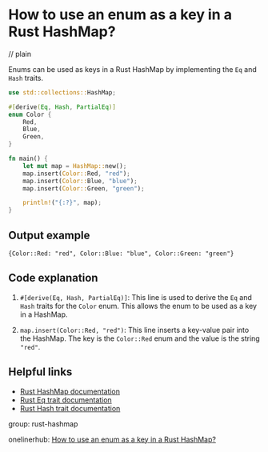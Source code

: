 # How to use an enum as a key in a Rust HashMap?
// plain

Enums can be used as keys in a Rust HashMap by implementing the `Eq` and `Hash` traits.

```rust
use std::collections::HashMap;

#[derive(Eq, Hash, PartialEq)]
enum Color {
    Red,
    Blue,
    Green,
}

fn main() {
    let mut map = HashMap::new();
    map.insert(Color::Red, "red");
    map.insert(Color::Blue, "blue");
    map.insert(Color::Green, "green");

    println!("{:?}", map);
}
```

## Output example

```
{Color::Red: "red", Color::Blue: "blue", Color::Green: "green"}
```

## Code explanation


1. `#[derive(Eq, Hash, PartialEq)]`: This line is used to derive the `Eq` and `Hash` traits for the `Color` enum. This allows the enum to be used as a key in a HashMap.

2. `map.insert(Color::Red, "red")`: This line inserts a key-value pair into the HashMap. The key is the `Color::Red` enum and the value is the string `"red"`.

## Helpful links

- [Rust HashMap documentation](https://doc.rust-lang.org/std/collections/struct.HashMap.html)
- [Rust Eq trait documentation](https://doc.rust-lang.org/std/cmp/trait.Eq.html)
- [Rust Hash trait documentation](https://doc.rust-lang.org/std/hash/trait.Hash.html)

group: rust-hashmap

onelinerhub: [How to use an enum as a key in a Rust HashMap?](https://onelinerhub.com/rust/how-to-use-an-enum-as-a-key-in-a-rust-hashmap)